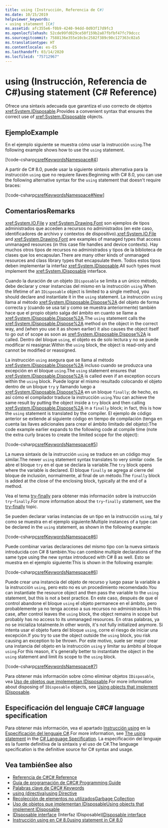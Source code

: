```yaml
---
title: using (Instrucción, Referencia de C#)
ms.date: 10/15/2019
helpviewer_keywords:
- using statement [C#]
ms.assetid: afc355e6-f0b9-4240-94dd-0d93f17d9fc3
ms.openlocfilehash: 52cde99fd029ce50f159b2a87fbfbf47fc79dccc
ms.sourcegitcommit: 7588136e355e10cbc2582f389c90c127363c02a5
ms.translationtype: HT
ms.contentlocale: es-ES
ms.lasthandoff: 03/14/2020
ms.locfileid: "75712967"
---
```

# <a name="using-statement-c-reference"></a><span data-ttu-id="fd4af-102">using (Instrucción, Referencia de C#)</span><span class="sxs-lookup"><span data-stu-id="fd4af-102">using statement (C# Reference)</span></span>

<span data-ttu-id="fd4af-103">Ofrece una sintaxis adecuada que garantiza el uso correcto de objetos <xref:System.IDisposable>.</span><span class="sxs-lookup"><span data-stu-id="fd4af-103">Provides a convenient syntax that ensures the correct use of <xref:System.IDisposable> objects.</span></span>

## <a name="example"></a><span data-ttu-id="fd4af-104">Ejemplo</span><span class="sxs-lookup"><span data-stu-id="fd4af-104">Example</span></span>

<span data-ttu-id="fd4af-105">En el ejemplo siguiente se muestra cómo usar la instrucción `using`.</span><span class="sxs-lookup"><span data-stu-id="fd4af-105">The following example shows how to use the `using` statement.</span></span>

[!code-csharp[csrefKeywordsNamespace#4](~/samples/snippets/csharp/VS_Snippets_VBCSharp/csrefKeywordsNamespace/CS/csrefKeywordsNamespace.cs#4)]

<span data-ttu-id="fd4af-106">A partir de C# 8.0, puede usar la siguiente sintaxis alternativa para la instrucción `using` que no requiere llaves:</span><span class="sxs-lookup"><span data-stu-id="fd4af-106">Beginning with C# 8.0, you can use the following alternative syntax for the `using` statement that doesn't require braces:</span></span>

[!code-csharp[csrefKeywordsNamespace#New](~/samples/snippets/csharp/VS_Snippets_VBCSharp/csrefKeywordsNamespace/CS/csrefKeywordsNamespace.cs#ModernUsing)]

## <a name="remarks"></a><span data-ttu-id="fd4af-107">Comentarios</span><span class="sxs-lookup"><span data-stu-id="fd4af-107">Remarks</span></span>

<span data-ttu-id="fd4af-108"><xref:System.IO.File> y <xref:System.Drawing.Font> son ejemplos de tipos administrados que acceden a recursos no administrados (en este caso, identificadores de archivo y contextos de dispositivo).</span><span class="sxs-lookup"><span data-stu-id="fd4af-108"><xref:System.IO.File> and <xref:System.Drawing.Font> are examples of managed types that access unmanaged resources (in this case file handles and device contexts).</span></span> <span data-ttu-id="fd4af-109">Hay muchos otros tipos de recursos no administrados y tipos de la biblioteca de clases que los encapsulan.</span><span class="sxs-lookup"><span data-stu-id="fd4af-109">There are many other kinds of unmanaged resources and class library types that encapsulate them.</span></span> <span data-ttu-id="fd4af-110">Todos estos tipos deben implementar la interfaz <xref:System.IDisposable>.</span><span class="sxs-lookup"><span data-stu-id="fd4af-110">All such types must implement the <xref:System.IDisposable> interface.</span></span>

<span data-ttu-id="fd4af-111">Cuando la duración de un objeto `IDisposable` se limita a un único método, debe declarar y crear instancias del mismo en la instrucción `using`.</span><span class="sxs-lookup"><span data-stu-id="fd4af-111">When the lifetime of an `IDisposable` object is limited to a single method, you should declare and instantiate it in the `using` statement.</span></span> <span data-ttu-id="fd4af-112">La instrucción `using` llama al método <xref:System.IDisposable.Dispose%2A> del objeto de forma correcta y (cuando se usa tal y como se muestra anteriormente) también hace que el propio objeto salga del ámbito en cuanto se llame a <xref:System.IDisposable.Dispose%2A>.</span><span class="sxs-lookup"><span data-stu-id="fd4af-112">The `using` statement calls the <xref:System.IDisposable.Dispose%2A> method on the object in the correct way, and (when you use it as shown earlier) it also causes the object itself to go out of scope as soon as <xref:System.IDisposable.Dispose%2A> is called.</span></span> <span data-ttu-id="fd4af-113">Dentro del bloque `using`, el objeto es de solo lectura y no se puede modificar ni reasignar.</span><span class="sxs-lookup"><span data-stu-id="fd4af-113">Within the `using` block, the object is read-only and cannot be modified or reassigned.</span></span>

<span data-ttu-id="fd4af-114">La instrucción `using` asegura que se llama al método <xref:System.IDisposable.Dispose%2A> incluso cuando se produzca una excepción en el bloque `using`.</span><span class="sxs-lookup"><span data-stu-id="fd4af-114">The `using` statement ensures that <xref:System.IDisposable.Dispose%2A> is called even if an exception occurs within the `using` block.</span></span> <span data-ttu-id="fd4af-115">Puede lograr el mismo resultado colocando el objeto dentro de un bloque `try` y llamando luego a <xref:System.IDisposable.Dispose%2A> en un bloque `finally`; de hecho, es así cómo el compilador traduce la instrucción `using`.</span><span class="sxs-lookup"><span data-stu-id="fd4af-115">You can achieve the same result by putting the object inside a `try` block and then calling <xref:System.IDisposable.Dispose%2A> in a `finally` block; in fact, this is how the `using` statement is translated by the compiler.</span></span> <span data-ttu-id="fd4af-116">El ejemplo de código anterior se extiende al siguiente código en tiempo de compilación (tenga en cuenta las llaves adicionales para crear el ámbito limitado del objeto):</span><span class="sxs-lookup"><span data-stu-id="fd4af-116">The code example earlier expands to the following code at compile time (note the extra curly braces to create the limited scope for the object):</span></span>

[!code-csharp[csrefKeywordsNamespace#5](~/samples/snippets/csharp/VS_Snippets_VBCSharp/csrefKeywordsNamespace/CS/csrefKeywordsNamespace.cs#5)]

<span data-ttu-id="fd4af-117">La nueva sintaxis de la instrucción `using` se traduce en un código muy similar.</span><span class="sxs-lookup"><span data-stu-id="fd4af-117">The newer `using` statement syntax translates to very similar code.</span></span> <span data-ttu-id="fd4af-118">Se abre el bloque `try` en el que se declara la variable.</span><span class="sxs-lookup"><span data-stu-id="fd4af-118">The `try` block opens where the variable is declared.</span></span> <span data-ttu-id="fd4af-119">El bloque `finally` se agrega al cierre del bloque de inclusión, normalmente, al final de un método.</span><span class="sxs-lookup"><span data-stu-id="fd4af-119">The `finally` block is added at the close of the enclosing block, typically at the end of a method.</span></span>

<span data-ttu-id="fd4af-120">Vea el tema [try-finally](try-finally.md) para obtener más información sobre la instrucción `try`-`finally`.</span><span class="sxs-lookup"><span data-stu-id="fd4af-120">For more information about the `try`-`finally` statement, see the [try-finally](try-finally.md) topic.</span></span>

<span data-ttu-id="fd4af-121">Se pueden declarar varias instancias de un tipo en la instrucción `using`, tal y como se muestra en el ejemplo siguiente:</span><span class="sxs-lookup"><span data-stu-id="fd4af-121">Multiple instances of a type can be declared in the `using` statement, as shown in the following example:</span></span>

[!code-csharp[csrefKeywordsNamespace#6](~/samples/snippets/csharp/VS_Snippets_VBCSharp/csrefKeywordsNamespace/CS/csrefKeywordsNamespace.cs#6)]

<span data-ttu-id="fd4af-122">Puede combinar varias declaraciones del mismo tipo con la nueva sintaxis introducida con C# 8 también.</span><span class="sxs-lookup"><span data-stu-id="fd4af-122">You can combine multiple declarations of the same type using the new syntax introduced with C# 8 as well.</span></span> <span data-ttu-id="fd4af-123">Esto se muestra en el ejemplo siguiente:</span><span class="sxs-lookup"><span data-stu-id="fd4af-123">This is shown in the following example:</span></span>

[!code-csharp[csrefKeywordsNamespace#6](~/samples/snippets/csharp/VS_Snippets_VBCSharp/csrefKeywordsNamespace/CS/csrefKeywordsNamespace.cs#MultipleUsing)]

<span data-ttu-id="fd4af-124">Puede crear una instancia del objeto de recurso y luego pasar la variable a la instrucción `using`, pero esto no es un procedimiento recomendado.</span><span class="sxs-lookup"><span data-stu-id="fd4af-124">You can instantiate the resource object and then pass the variable to the `using` statement, but this is not a best practice.</span></span> <span data-ttu-id="fd4af-125">En este caso, después de que el control abandone el bloque `using` el objeto permanece en el ámbito, pero probablemente ya no tenga acceso a sus recursos no administrados.</span><span class="sxs-lookup"><span data-stu-id="fd4af-125">In this case, after control leaves the `using` block, the object remains in scope but probably has no access to its unmanaged resources.</span></span> <span data-ttu-id="fd4af-126">En otras palabras, ya no se inicializa totalmente.</span><span class="sxs-lookup"><span data-stu-id="fd4af-126">In other words, it's not fully initialized anymore.</span></span> <span data-ttu-id="fd4af-127">Si intenta usar el objeto fuera del bloque `using`, corre el riesgo de iniciar una excepción.</span><span class="sxs-lookup"><span data-stu-id="fd4af-127">If you try to use the object outside the `using` block, you risk causing an exception to be thrown.</span></span> <span data-ttu-id="fd4af-128">Por este motivo, suele ser mejor crear una instancia del objeto en la instrucción `using` y limitar su ámbito al bloque `using`.</span><span class="sxs-lookup"><span data-stu-id="fd4af-128">For this reason, it's generally better to instantiate the object in the `using` statement and limit its scope to the `using` block.</span></span>

[!code-csharp[csrefKeywordsNamespace#7](~/samples/snippets/csharp/VS_Snippets_VBCSharp/csrefKeywordsNamespace/CS/csrefKeywordsNamespace.cs#7)]

<span data-ttu-id="fd4af-129">Para obtener más información sobre cómo eliminar objetos `IDisposable`, vea [Uso de objetos que implementan IDisposable](../../../standard/garbage-collection/using-objects.md).</span><span class="sxs-lookup"><span data-stu-id="fd4af-129">For more information about disposing of `IDisposable` objects, see [Using objects that implement IDisposable](../../../standard/garbage-collection/using-objects.md).</span></span>

## <a name="c-language-specification"></a><span data-ttu-id="fd4af-130">Especificación del lenguaje C#</span><span class="sxs-lookup"><span data-stu-id="fd4af-130">C# language specification</span></span>

<span data-ttu-id="fd4af-131">Para obtener más información, vea el apartado [Instrucción using](~/_csharplang/spec/statements.md#the-using-statement) en la [Especificación del lenguaje C#](/dotnet/csharp/language-reference/language-specification/introduction).</span><span class="sxs-lookup"><span data-stu-id="fd4af-131">For more information, see [The using statement](~/_csharplang/spec/statements.md#the-using-statement) in the [C# Language Specification](/dotnet/csharp/language-reference/language-specification/introduction).</span></span> <span data-ttu-id="fd4af-132">La especificación del lenguaje es la fuente definitiva de la sintaxis y el uso de C#.</span><span class="sxs-lookup"><span data-stu-id="fd4af-132">The language specification is the definitive source for C# syntax and usage.</span></span>

## <a name="see-also"></a><span data-ttu-id="fd4af-133">Vea también</span><span class="sxs-lookup"><span data-stu-id="fd4af-133">See also</span></span>

- [<span data-ttu-id="fd4af-134">Referencia de C#</span><span class="sxs-lookup"><span data-stu-id="fd4af-134">C# Reference</span></span>](../index.md)
- [<span data-ttu-id="fd4af-135">Guía de programación de C#</span><span class="sxs-lookup"><span data-stu-id="fd4af-135">C# Programming Guide</span></span>](../../programming-guide/index.md)
- [<span data-ttu-id="fd4af-136">Palabras clave de C#</span><span class="sxs-lookup"><span data-stu-id="fd4af-136">C# Keywords</span></span>](index.md)
- [<span data-ttu-id="fd4af-137">using (directiva)</span><span class="sxs-lookup"><span data-stu-id="fd4af-137">using Directive</span></span>](using-directive.md)
- [<span data-ttu-id="fd4af-138">Recolección de elementos no utilizados</span><span class="sxs-lookup"><span data-stu-id="fd4af-138">Garbage Collection</span></span>](../../../standard/garbage-collection/index.md)
- [<span data-ttu-id="fd4af-139">Uso de objetos que implementan IDisposable</span><span class="sxs-lookup"><span data-stu-id="fd4af-139">Using objects that implement IDisposable</span></span>](../../../standard/garbage-collection/using-objects.md)
- <span data-ttu-id="fd4af-140">[IDisposable interface](xref:System.IDisposable) (Interfaz IDisposable)</span><span class="sxs-lookup"><span data-stu-id="fd4af-140">[IDisposable interface](xref:System.IDisposable)</span></span>
- [<span data-ttu-id="fd4af-141">Instrucción using en C# 8.0</span><span class="sxs-lookup"><span data-stu-id="fd4af-141">using statement in C# 8.0</span></span>](~/_csharplang/proposals/csharp-8.0/using.md)
